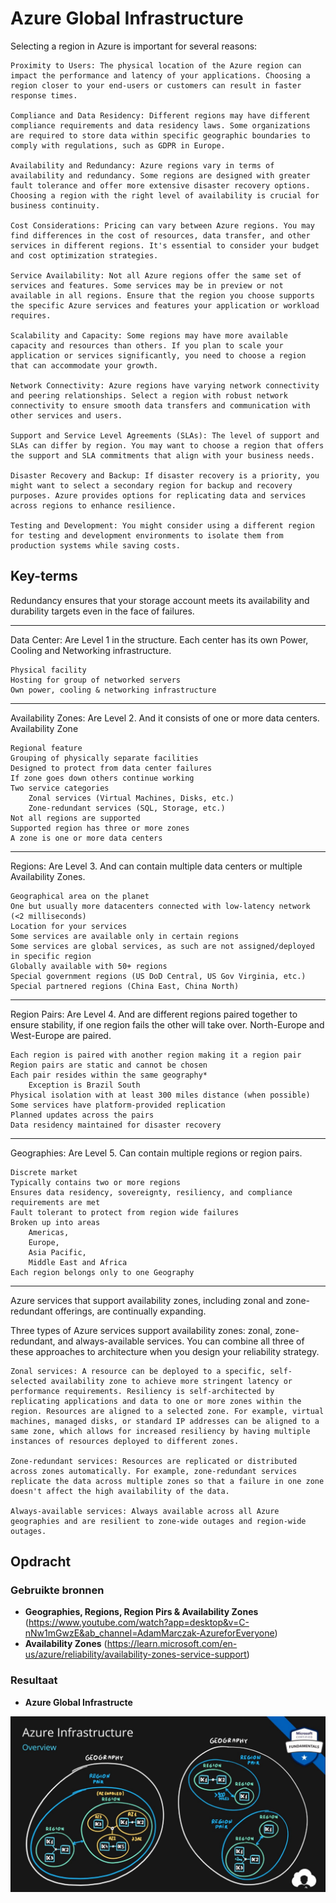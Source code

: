 # Azure Global Infrastructure

Selecting a region in Azure is important for several reasons:

    Proximity to Users: The physical location of the Azure region can impact the performance and latency of your applications. Choosing a region closer to your end-users or customers can result in faster response times.

    Compliance and Data Residency: Different regions may have different compliance requirements and data residency laws. Some organizations are required to store data within specific geographic boundaries to comply with regulations, such as GDPR in Europe.

    Availability and Redundancy: Azure regions vary in terms of availability and redundancy. Some regions are designed with greater fault tolerance and offer more extensive disaster recovery options. Choosing a region with the right level of availability is crucial for business continuity.

    Cost Considerations: Pricing can vary between Azure regions. You may find differences in the cost of resources, data transfer, and other services in different regions. It's essential to consider your budget and cost optimization strategies.

    Service Availability: Not all Azure regions offer the same set of services and features. Some services may be in preview or not available in all regions. Ensure that the region you choose supports the specific Azure services and features your application or workload requires.

    Scalability and Capacity: Some regions may have more available capacity and resources than others. If you plan to scale your application or services significantly, you need to choose a region that can accommodate your growth.

    Network Connectivity: Azure regions have varying network connectivity and peering relationships. Select a region with robust network connectivity to ensure smooth data transfers and communication with other services and users.

    Support and Service Level Agreements (SLAs): The level of support and SLAs can differ by region. You may want to choose a region that offers the support and SLA commitments that align with your business needs.

    Disaster Recovery and Backup: If disaster recovery is a priority, you might want to select a secondary region for backup and recovery purposes. Azure provides options for replicating data and services across regions to enhance resilience.

    Testing and Development: You might consider using a different region for testing and development environments to isolate them from production systems while saving costs.

## Key-terms

Redundancy ensures that your storage account meets its availability and durability targets even in the face of failures.

---

Data Center: Are Level 1 in the structure. Each center has its own Power, Cooling and Networking infrastructure. 

    Physical facility
    Hosting for group of networked servers
    Own power, cooling & networking infrastructure

---

Availability Zones: Are Level 2. And it consists of one or more data centers. Availability Zone

    Regional feature
    Grouping of physically separate facilities
    Designed to protect from data center failures
    If zone goes down others continue working
    Two service categories
        Zonal services (Virtual Machines, Disks, etc.)
        Zone-redundant services (SQL, Storage, etc.)
    Not all regions are supported
    Supported region has three or more zones
    A zone is one or more data centers

---

Regions: Are Level 3. And can contain multiple data centers or multiple Availability Zones. 

    Geographical area on the planet
    One but usually more datacenters connected with low-latency network (<2 milliseconds)
    Location for your services
    Some services are available only in certain regions
    Some services are global services, as such are not assigned/deployed in specific region
    Globally available with 50+ regions
    Special government regions (US DoD Central, US Gov Virginia, etc.)
    Special partnered regions (China East, China North)

---

Region Pairs: Are Level 4. And are different regions paired together to ensure stability, if one region fails the other will take over.  North-Europe and West-Europe are paired. 

    Each region is paired with another region making it a region pair
    Region pairs are static and cannot be chosen
    Each pair resides within the same geography*
        Exception is Brazil South
    Physical isolation with at least 300 miles distance (when possible)
    Some services have platform-provided replication
    Planned updates across the pairs
    Data residency maintained for disaster recovery

---

Geographies: Are Level 5. Can contain multiple regions or region pairs.

    Discrete market
    Typically contains two or more regions
    Ensures data residency, sovereignty, resiliency, and compliance requirements are met
    Fault tolerant to protect from region wide failures
    Broken up into areas
        Americas,
        Europe,
        Asia Pacific,
        Middle East and Africa
    Each region belongs only to one Geography

---

Azure services that support availability zones, including zonal and zone-redundant offerings, are continually expanding.

Three types of Azure services support availability zones: zonal, zone-redundant, and always-available services. You can combine all three of these approaches to architecture when you design your reliability strategy.

    Zonal services: A resource can be deployed to a specific, self-selected availability zone to achieve more stringent latency or performance requirements. Resiliency is self-architected by replicating applications and data to one or more zones within the region. Resources are aligned to a selected zone. For example, virtual machines, managed disks, or standard IP addresses can be aligned to a same zone, which allows for increased resiliency by having multiple instances of resources deployed to different zones.

    Zone-redundant services: Resources are replicated or distributed across zones automatically. For example, zone-redundant services replicate the data across multiple zones so that a failure in one zone doesn't affect the high availability of the data. 

    Always-available services: Always available across all Azure geographies and are resilient to zone-wide outages and region-wide outages.

## Opdracht

### Gebruikte bronnen

* __Geographies, Regions, Region Pirs & Availability Zones__ (https://www.youtube.com/watch?app=desktop&v=C-nNw1mGwzE&ab_channel=AdamMarczak-AzureforEveryone)
* __Availability Zones__ (https://learn.microsoft.com/en-us/azure/reliability/availability-zones-service-support)


### Resultaat

* __Azure Global Infrastructe__

![Alt text](../00_includes/04_Azure_Global_Infrastructure.jpg)